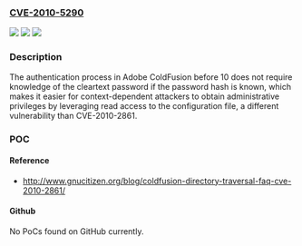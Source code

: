 ### [CVE-2010-5290](https://cve.mitre.org/cgi-bin/cvename.cgi?name=CVE-2010-5290)
![](https://img.shields.io/static/v1?label=Product&message=n%2Fa&color=blue)
![](https://img.shields.io/static/v1?label=Version&message=n%2Fa&color=blue)
![](https://img.shields.io/static/v1?label=Vulnerability&message=n%2Fa&color=brighgreen)

### Description

The authentication process in Adobe ColdFusion before 10 does not require knowledge of the cleartext password if the password hash is known, which makes it easier for context-dependent attackers to obtain administrative privileges by leveraging read access to the configuration file, a different vulnerability than CVE-2010-2861.

### POC

#### Reference
- http://www.gnucitizen.org/blog/coldfusion-directory-traversal-faq-cve-2010-2861/

#### Github
No PoCs found on GitHub currently.

